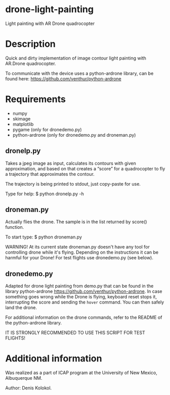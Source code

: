 drone-light-painting
====================

Light painting with AR Drone quadrocopter

# Description

Quick and dirty implementation of image contour light painting with AR.Drone quadrocopter.

To communicate with the device uses a python-ardrone library, can be found here: https://github.com/venthur/python-ardrone

# Requirements
- numpy
- skimage
- matplotlib
- pygame (only for dronedemo.py)
- python-ardrone (only for dronedemo.py and droneman.py)

## dronelp.py

Takes a jpeg image as input, calculates its contours with given approximation, and based on that creates a “score” for a quadrocopter to fly a trajectory that approximates the contour.

The trajectory is being printed to stdout, just copy-paste for use.

Type for help:
$ python dronelp.py -h

## droneman.py

Actually flies the drone. The sample is in the list returned by score() function.

To start type:
$ python droneman.py

WARNING! At its current state droneman.py doesn't have any tool for controlling drone while it's flying. Depending on the instructions it can be harmful for your Drone! For test flights use dronedemo.py (see below).

## dronedemo.py

Adapted for drone light painting from demo.py that can be found in the library python-ardrone https://github.com/venthur/python-ardrone. In case something goes wrong while the Drone is flying, keyboard reset stops it, interrupting the score and sending the `hover` command. You can then safely land the drone.

For additional information on the drone commands, refer to the README of the python-ardrone library.

IT IS STRONGLY RECOMMENDED TO USE THIS SCRIPT FOR TEST FLIGHTS!

# Additional information

Was realized as a part of ICAP program at the University of New Mexico, Albuquerque NM.

Author: Denis Kolokol.

